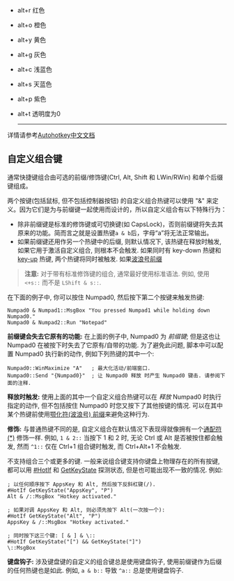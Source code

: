 - alt+r 红色
- alt+o 橙色
- alt+y 黄色
- alt+g 灰色
- alt+c 浅蓝色
- alt+s 天蓝色
- alt+p 紫色
- alt+t 透明度为0

  ---

详情请参考[Autohotkey中文文档](https://autohotkey.top/)

  ## 自定义组合键

通常快捷键组合由可选的前缀/修饰键(Ctrl, Alt, Shift 和 LWin/RWin) 和单个后缀键组成。

两个按键(包括鼠标, 但不包括控制器按钮) 的自定义组合热键可以使用 "&" 来定义。因为它们是为与前缀键一起使用而设计的，所以自定义组合有以下特殊行为：

- 除非前缀键是标准的修饰键或可切换键(如 CapsLock)，否则前缀键将失去其原来的功能。简而言之就是设置热键`a & b`后，字母“a”将无法正常输出。
- 如果前缀键还用作另一个热键中的后缀, 则默认情况下, 该热键在释放时触发, 如果它用于激活自定义组合, 则根本不会触发. 如果同时有 key-down 热键和 [key-up](https://autohotkey.top/AutoHotkey2.0/docs/Hotkeys.htm#keyup) 热键, 两个热键将同时被触发. 如果[波浪号前缀](https://autohotkey.top/AutoHotkey2.0/docs/Hotkeys.htm#Tilde)

> **注意:** 对于带有标准修饰键的组合, 通常最好使用标准语法. 例如, 使用 `<+s::` 而不是 `LShift & s::`.

在下面的例子中, 你可以按住 Numpad0, 然后按下第二个按键来触发热键:

```ahk
Numpad0 & Numpad1::MsgBox "You pressed Numpad1 while holding down Numpad0."
Numpad0 & Numpad2::Run "Notepad"
```

**前缀键会失去它原有的功能:** 在上面的例子中, Numpad0 为 *前缀键*; 但是这也让 Numpad0 在被按下时失去了它原有/自带的功能. 为了避免此问题, 脚本中可以配置 Numpad0 执行新的动作, 例如下列热键的其中一个:

```ahk
Numpad0::WinMaximize "A"   ; 最大化活动/前端窗口.
Numpad0::Send "{Numpad0}"  ; 让 Numpad0 释放 时产生 Numpad0 键击. 请参阅下面的注释.
```

**释放时触发:** 使用上面的其中一个自定义组合热键可以在 *释放* Numpad0 时执行指定的动作, 但不包括按住 Numpad0 时您又按下了其他按键的情况. 可以在其中某个热键前使用[颚化符(波浪号) 前缀](https://autohotkey.top/AutoHotkey2.0/docs/Hotkeys.htm#Tilde)来避免这种行为.

**修饰:** 与普通热键不同的是, 自定义组合在默认情况下表现得就像拥有一个[通配符(*)](https://autohotkey.top/AutoHotkey2.0/docs/Hotkeys.htm#wildcard) 修饰一样. 例如, `1 & 2::` 当按下 1 和 2 时, 无论 Ctrl 或 Alt 是否被按住都会触发, 然而 `^1::` 仅在 Ctrl+1 组合键时触发, 而 Ctrl+Alt+1 不会触发.

不支持组合三个或更多的键. 一般来说组合键支持你键盘上物理存在的所有按键, 都可以用 [#HotIf](https://autohotkey.top/AutoHotkey2.0/docs/lib/_HotIf.htm) 和 [GetKeyState](https://autohotkey.top/AutoHotkey2.0/docs/lib/GetKeyState.htm) 探测状态, 但是也可能出现不一致的情况. 例如:

```ahk
; 以任何顺序按下 AppsKey 和 Alt, 然后按下反斜杠键(/).
#HotIf GetKeyState("AppsKey", "P")
Alt & /::MsgBox "Hotkey activated."

; 如果对调 AppsKey 和 Alt, 则必须先按下 Alt(一次按一个):
#HotIf GetKeyState("Alt", "P")
AppsKey & /::MsgBox "Hotkey activated."

; 同时按下这三个键: [ & ] & \::
#HotIf GetKeyState("[") && GetKeyState("]")
\::MsgBox
```

**键盘钩子:** 涉及键盘键的自定义的组合键总是使用键盘钩子, 使用前缀键作为后缀的任何热键也是如此. 例如, `a & b::` 导致 `^a::` 总是使用键盘钩子.
